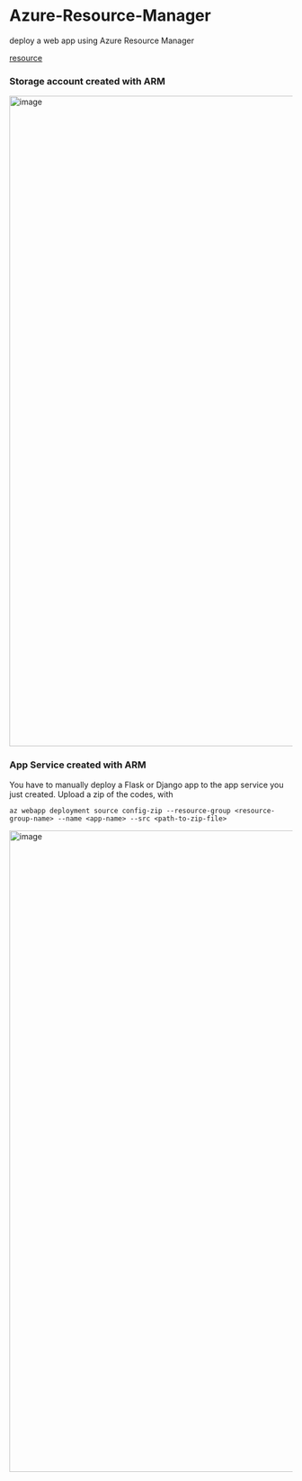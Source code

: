 # Azure-Resource-Manager
deploy a web app using Azure Resource Manager

[resource](https://learn.microsoft.com/en-us/training/modules/create-deploy-azure-resource-manager-templates/6-create-deploy-resource-manager-template)

### Storage account created with ARM
<img width="1158" alt="image" src="https://user-images.githubusercontent.com/49791498/236444623-11f466d7-a90c-4140-8a19-4935e18b0b9f.png">


### App Service created with ARM
You have to manually deploy a Flask or Django app to the app service you just created.
Upload a zip of the codes, with

```Azure CLI
az webapp deployment source config-zip --resource-group <resource-group-name> --name <app-name> --src <path-to-zip-file>
```
<img width="1142" alt="image" src="https://user-images.githubusercontent.com/49791498/236466427-ee073e0f-13c1-4b38-a170-b7c0d087299b.png">
